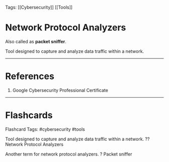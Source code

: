 Tags: [[Cybersecurity]] [[Tools]]
# Network Protocol Analyzers

Also called as **packet sniffer**.

Tool designed to capture and analyze data traffic within a network.

---
# References

1. Google Cybersecurity Professional Certificate

---
# Flashcards

Flashcard Tags: #cybersecurity #tools 

Tool designed to capture and analyze data traffic within a network.
??
Network Protocol Analyzers
<!--SR:!2024-05-04,5,250!2024-05-01,3,248-->

Another term for network protocol analyzers.
?
Packet sniffer
<!--SR:!2024-05-10,11,288-->